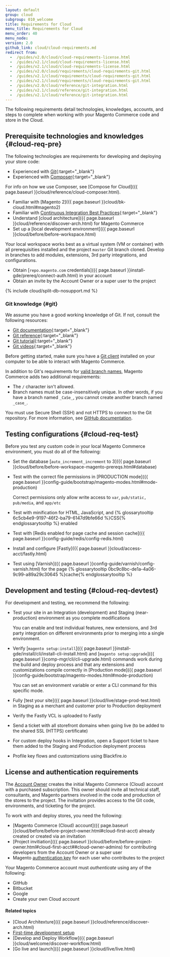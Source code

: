 ```yaml
---
layout: default
group: cloud
subgroup: 010_welcome
title: Requirements for Cloud
menu_title: Requirements for Cloud
menu_order: 40
menu_node:
version: 2.0
github_link: cloud/cloud-requirements.md
redirect from:
  -  /guides/v2.0/cloud/cloud-requirements-license.html
  -  /guides/v2.1/cloud/cloud-requirements-license.html
  -  /guides/v2.1/cloud/cloud-requirements-license.html
  -  /guides/v2.0/cloud/requirements/cloud-requirements-git.html
  -  /guides/v2.1/cloud/requirements/cloud-requirements-git.html
  -  /guides/v2.1/cloud/requirements/cloud-requirements-git.html
  -  /guides/v2.0/cloud/reference/git-integration.html
  -  /guides/v2.1/cloud/reference/git-integration.html
  -  /guides/v2.1/cloud/reference/git-integration.html
---
```


The following requirements detail technologies, knowledges, accounts, and steps to complete when working with your Magento Commerce code and store in the Cloud.

## Prerequisite technologies and knowledges {#cloud-req-pre}
The following technologies are requirements for developing and deploying your store code:

*	Experienced with [Git](https://git-scm.com/docs/user-manual.html){:target="_blank"}
*	Experienced with [Composer](https://getcomposer.org/doc){:target="_blank"}

  For info on how we use Composer, see [Compose for Cloud]({{ page.baseurl }}cloud/reference/cloud-composer.html).
*	Familiar with [Magento 2]({{ page.baseurl }}cloud/bk-cloud.html#magento2)
*	Familiar with [Continuous Integration Best Practices](https://www.google.com/search?q=Continuous+Integration+Best+Practices){:target="_blank"}
*	Understand [cloud architecture]({{ page.baseurl }}cloud/reference/discover-arch.html) for Magento Commerce
*	Set up a [local development environment]({{ page.baseurl }}cloud/before/before-workspace.html)

  Your local workspace works best as a virtual system (VM or container) with all prerequisities installed and the project `master` Git branch cloned. Develop in branches to add modules, extensions, 3rd party integrations, and configurations.
*	Obtain [`repo.magento.com` credentials]({{ page.baseurl }}install-gde/prereq/connect-auth.html) in your account
*	Obtain an invite by the Account Owner or a super user to the project

{% include cloud/split-db-nosupport.md %}

### Git knowledge {#git}
We assume you have a good working knowledge of Git. If not, consult the following resources:

*	[Git documentation](https://git-scm.com/documentation){:target="_blank"}
*	[Git reference](https://git-scm.com/docs){:target="_blank"}
*	[Git tutorial](http://git-scm.com/docs/gittutorial){:target="_blank"}
*	[Git videos](https://git-scm.com/videos){:target="_blank"}

Before getting started, make sure you have a <a href="https://git-scm.com/downloads" target="_blank">Git client</a> installed on your computer to be able to interact with Magento Commerce.

<div class="bs-callout bs-callout-info" id="info">
  <p>In addition to Git's requirements for <a href="https://www.kernel.org/pub/software/scm/git/docs/git-check-ref-format.html">valid branch names</a>, Magento Commerce adds two additional requirements:</p>
  <ul><li>The <code>/</code> character isn't allowed.</li>
  	<li>Branch names must be case-insensitively unique. In other words, if you have a branch named <code>_CaSe_</code>, you cannot create another branch named <code>_case_</code>.</li></ul>
</div>

You must use Secure Shell (SSH) and not HTTPS to connect to the Git repository. For more information, see <a href="https://help.github.com/articles/generating-an-ssh-key" target="_blank">GitHub documentation</a>.

## Testing configurations {#cloud-req-test}
Before you test any custom code in your local Magento Commerce environment, you must do all of the following:

*	Set the database [`auto_increment_increment` to 3]({{ page.baseurl }}cloud/before/before-workspace-magento-prereqs.html#database)
*	Test with the correct file permissions in [PRODUCTION mode]({{ page.baseurl }}config-guide/bootstrap/magento-modes.html#mode-production)

	Correct permissions only allow write access to `var`, `pub/static, pub/media`, and `app/etc`
*	Test with minification for HTML, JavaScript, and {% glossarytooltip 6c5cb4e9-9197-46f2-ba79-6147d9bfe66d %}CSS{% endglossarytooltip %} enabled
*	Test with [Redis enabled for page cache and session cache]({{ page.baseurl }}config-guide/redis/config-redis.html)
*	Install and configure [Fastly]({{ page.baseurl }}cloud/access-acct/fastly.html)
*	Test using [Varnish]({{ page.baseurl }}config-guide/varnish/config-varnish.html) for the page {% glossarytooltip 0bc9c8bc-de1a-4a06-9c99-a89a29c30645 %}cache{% endglossarytooltip %}

## Development and testing {#cloud-req-devtest}
For development and testing, we recommend the following:

*	Test your site in an Integration (development) and Staging (near-production) environment as you complete modifications

	You can enable and test individual features, new extensions, and 3rd party integration on different environments prior to merging into a single environment.
*	Verify [`magento setup:install`]({{ page.baseurl }}install-gde/install/cli/install-cli-install.html) and [`magento setup:upgrade`]({{ page.baseurl }}comp-mgr/cli/cli-upgrade.html) commands work during the build and deploy process and that any extensions and customizations compile correctly in [Production mode]({{ page.baseurl }}config-guide/bootstrap/magento-modes.html#mode-production)

    You can set an environment variable or enter a CLI command for this specific mode.
*	Fully [test your site]({{ page.baseurl }}cloud/live/stage-prod-test.html) in Staging as a merchant and customer prior to Production deployment
*	Verify the Fastly VCL is uploaded to Fastly
*	Send a ticket with all storefront domains when going live (to be added to the shared SSL (HTTPS) certificate)
*	For custom deploy hooks in Integration, open a Support ticket to have them added to the Staging and Production deployment process
*	Profile key flows and customizations using Blackfire.io

## License and authentication requirements
The [Account Owner]({{page.baseurl}}cloud/before/before-project-owner.html) creates the initial Magento Commerce (Cloud) account with a purchased subscription. This owner should invite all technical staff, consultants, and Magento partners involved in the code and production of the stores to the project. The invitation provides access to the Git code, environments, and ticketing for the project.

To work with and deploy stores, you need the following:

*	[Magento Commerce (Cloud) account]({{ page.baseurl }}cloud/before/before-project-owner.html#cloud-first-acct) already created or created via an invitation
*	[Project invitiation]({{ page.baseurl }}cloud/before/before-project-owner.html#cloud-first-acct##cloud-owner-admins) for contributing developers from the Account Owner or a super user
*	Magento [authentication key]({{page.baseurl}}cloud/before/before-project-owner.html#cloud-owner-keys) for each user who contributes to the project

Your Magento Commerce account must *authenticate* using any of the following:

*	GitHub
*	Bitbucket
*	Google
*	Create your own Cloud account

#### Related topics
*	[Cloud Architexture]({{ page.baseurl }}cloud/reference/discover-arch.html)
*	[First-time development setup]({{page.baseurl}}cloud/access-acct/first-time-setup.html)
*	[Develop and Deploy Workflow]({{ page.baseurl }}cloud/welcome/discover-workflow.html)
*	[Go live and launch]({{ page.baseurl }}cloud/live/live.html)
